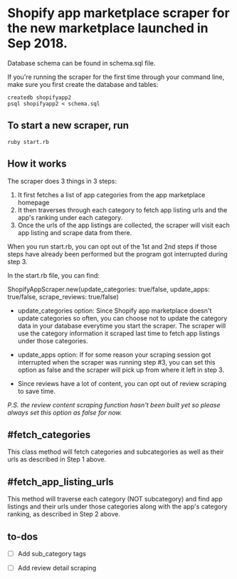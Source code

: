 # Shopify app marketplace scraper for the new marketplace launched in Sep 2018.

Database schema can be found in schema.sql file.

If you're running the scraper for the first time through your command line, make sure you first create the database and tables:

```
createdb shopifyapp2
psql shopifyapp2 < schema.sql
```

## To start a new scraper, run 

```
ruby start.rb
```

## How it works
The scraper does 3 things in 3 steps:
1. It first fetches a list of app categories from the app marketplace homepage
2. It then traverses through each category to fetch app listing urls and the app's ranking under each category.
3. Once the urls of the app listings are collected, the scraper will visit each app listing and scrape data from there.

When you run start.rb, you can opt out of the 1st and 2nd steps if those steps have already been performed but the program got interrupted during step 3.

In the start.rb file, you can find:

ShopifyAppScraper.new(update_categories: true/false, update_apps: true/false, scrape_reviews: true/false)

- update_categories option: Since Shopify app marketplace doesn't update categories so often, you can choose not to update the category data in your database everytime you start the scraper. The scraper will use the category information it scraped last time to fetch app listings under those categories.

- update_apps option: If for some reason your scraping session got interrupted when the scraper was running step #3, you can set this option as false and the scraper will pick up from where it left in step 3.

- Since reviews have a lot of content, you can opt out of review scraping to save time.

*P.S. the review content scraping function hasn't been built yet so please always set this option as false for now.*

## #fetch_categories

This class method will fetch categories and subcategories as well as their urls as described in Step 1 above.

## #fetch_app_listing_urls

This method will traverse each category (NOT subcategory) and find app listings and their urls under those categories along with the app's category ranking, as described in Step 2 above.

## to-dos
- [ ] Add sub_category tags
- [ ] Add review detail scraping



